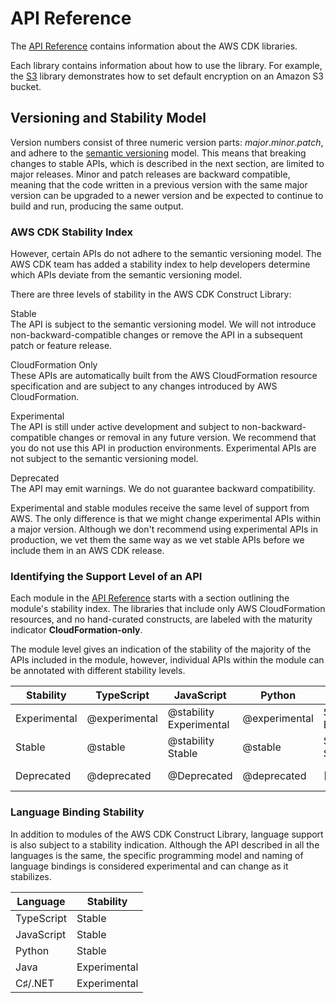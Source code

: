 # API Reference<a name="reference"></a>

The [API Reference](https://docs.aws.amazon.com/cdk/api/latest) contains information about the AWS CDK libraries\.

Each library contains information about how to use the library\. For example, the [S3](https://docs.aws.amazon.com/cdk/api/latest/docs/aws-s3-readme.html) library demonstrates how to set default encryption on an Amazon S3 bucket\.

## Versioning and Stability Model<a name="versioning"></a>

Version numbers consist of three numeric version parts: *major*\.*minor*\.*patch*, and adhere to the [semantic versioning](https://semver.org) model\. This means that breaking changes to stable APIs, which is described in the next section, are limited to major releases\. Minor and patch releases are backward compatible, meaning that the code written in a previous version with the same major version can be upgraded to a newer version and be expected to continue to build and run, producing the same output\.

### AWS CDK Stability Index<a name="aws_construct_lib_versioning_stability"></a>

However, certain APIs do not adhere to the semantic versioning model\. The AWS CDK team has added a stability index to help developers determine which APIs deviate from the semantic versioning model\.

There are three levels of stability in the AWS CDK Construct Library:

Stable  
The API is subject to the semantic versioning model\. We will not introduce non\-backward\-compatible changes or remove the API in a subsequent patch or feature release\.

CloudFormation Only  
These APIs are automatically built from the AWS CloudFormation resource specification and are subject to any changes introduced by AWS CloudFormation\.

Experimental  
The API is still under active development and subject to non\-backward\-compatible changes or removal in any future version\. We recommend that you do not use this API in production environments\. Experimental APIs are not subject to the semantic versioning model\.

Deprecated  
The API may emit warnings\. We do not guarantee backward compatibility\.

Experimental and stable modules receive the same level of support from AWS\. The only difference is that we might change experimental APIs within a major version\. Although we don't recommend using experimental APIs in production, we vet them the same way as we vet stable APIs before we include them in an AWS CDK release\.

### Identifying the Support Level of an API<a name="aws_construct_lib_versioning_support"></a>

Each module in the [API Reference](https://docs.aws.amazon.com/cdk/api/latest) starts with a section outlining the module's stability index\. The libraries that include only AWS CloudFormation resources, and no hand\-curated constructs, are labeled with the maturity indicator **CloudFormation\-only**\.

The module level gives an indication of the stability of the majority of the APIs included in the module, however, individual APIs within the module can be annotated with different stability levels\.


| Stability | TypeScript | JavaScript | Python | C♯/\.NET | Java | 
| --- |--- |--- |--- |--- |--- |
| Experimental | @experimental | @stability Experimental | @experimental | Stability: Experimental | Stability: Experimental | 
| Stable | @stable | @stability Stable | @stable | Stability: Stable | Stability: Stable | 
| Deprecated | @deprecated | @Deprecated | @deprecated | \[Obsolete\] | Stability: Deprecated | 

### Language Binding Stability<a name="aws_construct_lib_versioning_binding"></a>

In addition to modules of the AWS CDK Construct Library, language support is also subject to a stability indication\. Although the API described in all the languages is the same, the specific programming model and naming of language bindings is considered experimental and can change as it stabilizes\.


| Language | Stability | 
| --- |--- |
| TypeScript | Stable | 
| JavaScript | Stable | 
| Python | Stable | 
| Java | Experimental | 
| C♯/\.NET | Experimental | 